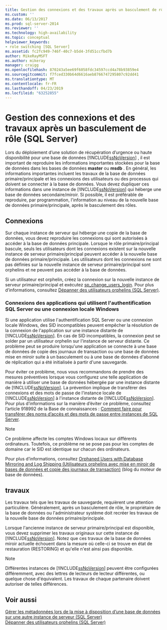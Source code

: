 ```yaml
---
title: Gestion des connexions et des travaux après un basculement de rôle (SQL Server) | Microsoft Docs
ms.custom: ''
ms.date: 06/13/2017
ms.prod: sql-server-2014
ms.reviewer: ''
ms.technology: high-availability
ms.topic: conceptual
helpviewer_keywords:
- role switching [SQL Server]
ms.assetid: fc2fc949-746f-40c7-b5d4-3fd51ccfbd7b
author: MikeRayMSFT
ms.author: mikeray
manager: craigg
ms.openlocfilehash: 870243a5ee69f6058fdc34597ccd4a78b93859e4
ms.sourcegitcommit: f7fced330b64d6616aeb8766747295807c92dd41
ms.translationtype: MT
ms.contentlocale: fr-FR
ms.lasthandoff: 04/23/2019
ms.locfileid: "63252855"
---
```

# <a name="management-of-logins-and-jobs-after-role-switching-sql-server"></a>Gestion des connexions et des travaux après un basculement de rôle (SQL Server)
  Lors du déploiement d’une solution de récupération d’urgence ou haute disponibilité pour une base de données [!INCLUDE[ssNoVersion](../../includes/ssnoversion-md.md)] , il est important de reproduire les informations importantes stockées pour la base de données dans les bases de données **master** ou **msdb** . En général, les informations importantes incluent les travaux de la base de données primaire/principale et les connexions des utilisateurs ou des processus qui doivent se connecter à la base de données. Vous devez dupliquer ces informations dans une instance de [!INCLUDE[ssNoVersion](../../includes/ssnoversion-md.md)] qui héberge une base de données secondaire/miroir. Si possible, il est préférable de reproduire, par programmation, l'information au niveau de la nouvelle base de données primaire/principale, après le basculement des rôles.  
  
## <a name="logins"></a>Connexions  
 Sur chaque instance de serveur qui héberge une copie de la base de données, vous devez reproduire les connexions qui sont autorisées à accéder à la base de données principale. Lorsque le rôle primaire/principal bascule, seuls les utilisateurs dont les connexions existent sur la nouvelle instance de serveur primaire/principal peuvent accéder à la nouvelle base de données primaire/principale. Les utilisateurs dont les connexions ne sont pas définies sur la nouvelle instance de serveur primaire/principal sont orphelins et ne peuvent pas accéder à la base de données.  
  
 Si un utilisateur est orphelin, créez la connexion sur la nouvelle instance de serveur primaire/principal et exécutez [sp_change_users_login](/sql/relational-databases/system-stored-procedures/sp-change-users-login-transact-sql). Pour plus d’informations, consultez [Dépanner des utilisateurs orphelins &#40;SQL Server&#41;](troubleshoot-orphaned-users-sql-server.md).  
  
###  <a name="SSauthentication"></a> Connexions des applications qui utilisent l'authentification SQL Server ou une connexion locale Windows  
 Si une application utilise l'authentification SQL Server ou une connexion locale Windows, des SID incompatibles peuvent empêcher la résolution de la connexion de l'application sur une instance distante de [!INCLUDE[ssNoVersion](../../includes/ssnoversion-md.md)]. En cas de SID incompatibles, la connexion peut se solder par un utilisateur orphelin sur l'instance de serveur distante. Ce problème peut se produire lorsqu'une application se connecte à une base de données de copie des journaux de transaction ou une base de données mise en miroir suite à un basculement ou à une base de données d'abonné de réplication qui a été initialisée à partir d'une sauvegarde.  
  
 Pour éviter ce problème, nous vous recommandons de prendre des mesures préventives lorsque vous configurez une telle application de manière à utiliser une base de données hébergée par une instance distante de [!INCLUDE[ssNoVersion](../../includes/ssnoversion-md.md)]. La prévention implique de transférer des connexions et des mots de passe de l'instance locale de [!INCLUDE[ssNoVersion](../../includes/ssnoversion-md.md)] à l'instance distante de [!INCLUDE[ssNoVersion](../../includes/ssnoversion-md.md)]. Pour plus d’informations sur la manière d’éviter ce problème, consultez l’article 918992 de la Base de connaissances : [Comment faire pour transférer des noms d’accès et des mots de passe entre instances de SQL Server](https://support.microsoft.com/kb/918992/).  
  
> [!NOTE]  
>  Ce problème affecte les comptes Windows locaux sur différents ordinateurs. Toutefois, ce problème ne se pose pas pour les comptes de domaine car le SID est identique sur chacun des ordinateurs.  
  
 Pour plus d’informations, consultez [Orphaned Users with Database Mirroring and Log Shipping (Utilisateurs orphelins avec mise en miroir de bases de données et copie des journaux de transaction)](https://blogs.msdn.com/b/sqlserverfaq/archive/2009/04/13/orphaned-users-with-database-mirroring-and-log-shipping.aspx) (blog du moteur de base de données).  
  
## <a name="jobs"></a>travaux  
 Les travaux tels que les travaux de sauvegarde, requièrent une attention particulière. Généralement, après un basculement de rôle, le propriétaire de la base de données ou l'administrateur système doit recréer les travaux de la nouvelle base de données primaire/principale.  
  
 Lorsque l'ancienne instance de serveur primaire/principal est disponible, vous devez supprimer les travaux originaux sur cette instance de [!INCLUDE[ssNoVersion](../../includes/ssnoversion-md.md)]. Notez que ces travaux de la base de données miroir actuelle échouent dans la mesure où celle-ci se trouve en état de restauration (RESTORING) et qu'elle n'est ainsi pas disponible.  
  
> [!NOTE]  
>  Différentes instances de [!INCLUDE[ssNoVersion](../../includes/ssnoversion-md.md)] peuvent être configurées différemment, avec des lettres de lecteurs de lecteur différentes, ou quelque chose d'équivalent. Les travaux de chaque partenaire doivent autoriser de telles différences.  
  
## <a name="see-also"></a>Voir aussi  
 [Gérer les métadonnées lors de la mise à disposition d’une base de données sur une autre instance de serveur &#40;SQL Server&#41;](../../relational-databases/databases/manage-metadata-when-making-a-database-available-on-another-server.md)   
 [Dépanner des utilisateurs orphelins &#40;SQL Server&#41;](troubleshoot-orphaned-users-sql-server.md)  
  
  

